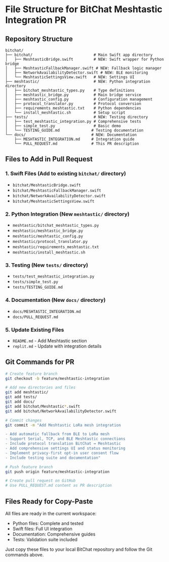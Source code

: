 # File Structure for BitChat Meshtastic Integration PR

## Repository Structure
```
bitchat/
├── bitchat/                           # Main Swift app directory
│   ├── MeshtasticBridge.swift         # NEW: Swift wrapper for Python bridge
│   ├── MeshtasticFallbackManager.swift # NEW: Fallback logic manager
│   ├── NetworkAvailabilityDetector.swift # NEW: BLE monitoring
│   └── MeshtasticSettingsView.swift   # NEW: Settings UI
├── meshtastic/                        # NEW: Python integration directory
│   ├── bitchat_meshtastic_types.py    # Type definitions
│   ├── meshtastic_bridge.py           # Main bridge service
│   ├── meshtastic_config.py           # Configuration management
│   ├── protocol_translator.py         # Protocol conversion
│   ├── requirements_meshtastic.txt    # Python dependencies
│   └── install_meshtastic.sh          # Setup script
├── tests/                             # NEW: Testing directory
│   ├── test_meshtastic_integration.py # Comprehensive tests
│   ├── simple_test.py                 # Basic demo
│   └── TESTING_GUIDE.md              # Testing documentation
└── docs/                             # NEW: Documentation
    ├── MESHTASTIC_INTEGRATION.md     # Integration guide
    └── PULL_REQUEST.md               # This PR description
```

## Files to Add in Pull Request

### 1. Swift Files (Add to existing `bitchat/` directory)
- `bitchat/MeshtasticBridge.swift`
- `bitchat/MeshtasticFallbackManager.swift` 
- `bitchat/NetworkAvailabilityDetector.swift`
- `bitchat/MeshtasticSettingsView.swift`

### 2. Python Integration (New `meshtastic/` directory)
- `meshtastic/bitchat_meshtastic_types.py`
- `meshtastic/meshtastic_bridge.py`
- `meshtastic/meshtastic_config.py` 
- `meshtastic/protocol_translator.py`
- `meshtastic/requirements_meshtastic.txt`
- `meshtastic/install_meshtastic.sh`

### 3. Testing (New `tests/` directory)
- `tests/test_meshtastic_integration.py`
- `tests/simple_test.py`
- `tests/TESTING_GUIDE.md`

### 4. Documentation (New `docs/` directory)
- `docs/MESHTASTIC_INTEGRATION.md`
- `docs/PULL_REQUEST.md`

### 5. Update Existing Files
- `README.md` - Add Meshtastic section
- `replit.md` - Update with integration details

## Git Commands for PR

```bash
# Create feature branch
git checkout -b feature/meshtastic-integration

# Add new directories and files
git add meshtastic/
git add tests/
git add docs/
git add bitchat/Meshtastic*.swift
git add bitchat/NetworkAvailabilityDetector.swift

# Commit changes
git commit -m "Add Meshtastic LoRa mesh integration

- Add automatic fallback from BLE to LoRa mesh
- Support Serial, TCP, and BLE Meshtastic connections  
- Include protocol translation BitChat ↔ Meshtastic
- Add comprehensive settings UI and status monitoring
- Implement privacy-first opt-in user consent flow
- Include testing suite and documentation"

# Push feature branch
git push origin feature/meshtastic-integration

# Create pull request on GitHub
# Use PULL_REQUEST.md content as PR description
```

## Files Ready for Copy-Paste

All files are ready in the current workspace:
- Python files: Complete and tested
- Swift files: Full UI integration
- Documentation: Comprehensive guides
- Tests: Validation suite included

Just copy these files to your local BitChat repository and follow the Git commands above.